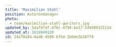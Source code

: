 ```yaml
---
title: 'Maximilian Stahl'
position: Autorenmanager
photo:
  - team/maximilian-stahl-gwriters.jpg
updated_by: 5dafdfdf-476c-4794-be37-54949932513d
updated_at: 1618949120
id: 24e70a94-8ad0-4509-bf64-2b04e5b28ff9
---
```

